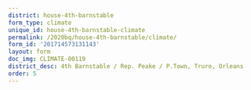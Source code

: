 ```yaml
---
district: house-4th-barnstable
form_type: climate
unique_id: house-4th-barnstable-climate
permalink: /2020bq/house-4th-barnstable/climate/
form_id: '201714573131143'
layout: form
doc_img: CLIMATE-00119
district_desc: 4th Barnstable / Rep. Peake / P.Town, Truro, Orleans
order: 5
---
```

